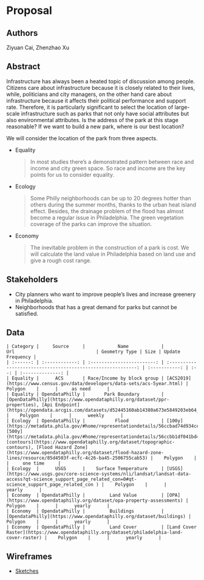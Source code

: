 # Proposal

## Authors

Ziyuan Cai, Zhenzhao Xu

## Abstract

Infrastructure has always been a heated topic of discussion among people. Citizens care about infrastructure because it is closely related to their lives, while, politicians and city managers, on the other hand care about infrastructure because it affects their political performance and support rate. Therefore, it is particularly significant to select the location of large-scale infrastructure such as parks that not only have social attributes but also environmental attributes. Is the address of the park at this stage reasonable? If we want to build a new park, where is our best location?

We will consider the location of the park from three aspects.
* Equality

    > In most studies there’s a demonstrated pattern between race and income and city green space. So race and income are the key points for us to consider equality.
        
* Ecology

    > Some Philly neighborhoods can be up to 20 degrees hotter than others during the summer months, thanks to the urban heat island effect. Besides, the drainage problem of the flood has almost become a regular issue in Philadelphia. The green vegetation coverage of the parks can improve the situation.

* Economy

    > The inevitable problem in the construction of a park is cost. We will calculate the land value in Philadelphia based on land use and give a rough cost range.

## Stakeholders

* City planners who want to improve people’s lives and increase greenery in Philadelphia.
* Neighborhoods that has a great demand for parks but cannot be satisfied.

## Data

    | Category |     Source     |            Name            |                             Url                              | Geometry Type | Size | Update Frequency |
    | :------: | :------------: | :------------------------: | :----------------------------------------------------------: | :-----------: | :--: | :--------------: |
    | Equality |      ACS       | Race/Income by block group | [ACS2019](https://www.census.gov/data/developers/data-sets/acs-5year.html) |    Polygon    |      |     as need      |
    | Equality | OpendataPhilly |       Park Boundary        | [OpenDataPhilly](https://www.opendataphilly.org/dataset/ppr-properties), [Api Endpoint](https://opendata.arcgis.com/datasets/d52445160ab14380a673e5849203eb64_0.geojson) |    Polygon    |      |      weekly      |
    | Ecology  | OpendataPhilly |           Flood            | [100y](https://metadata.phila.gov/#home/representationdetails/56ccbad74d934cea1ef05c20/), [500y](https://metadata.phila.gov/#home/representationdetails/56ccbb1df041bd4d03549350/), [contours](https://www.opendataphilly.org/dataset/topographic-contours), [Flood Hazard Zone](https://www.opendataphilly.org/dataset/flood-hazard-zone-lines/resource/85d4503f-ecfc-4c26-ba45-2506755cab53) |    Polygon    |      |     one time     |
    | Ecology  |      USGS      |    Surface Temperature     | [USGS](https://www.usgs.gov/core-science-systems/nli/landsat/landsat-data-access?qt-science_support_page_related_con=0#qt-science_support_page_related_con ) |    Polygon    |      |      yearly      |
    | Economy  | OpendataPhilly |         Land Value         | [OPA](https://www.opendataphilly.org/dataset/opa-property-assessments) |    Polygon    |      |      yearly      |
    | Economy  | OpendataPhilly |         Buildings          | [OpendataPhilly](https://www.opendataphilly.org/dataset/buildings) |    Polygon    |      |      yearly      |
    | Economy  | OpendataPhilly |         Land Cover         | [Land Cover Raster](https://www.opendataphilly.org/dataset/philadelphia-land-cover-raster) |    Polygon    |      |      yearly      |

## Wireframes 

* [Sketches](https://docs.google.com/presentation/d/1Y0M4FNZb5tpQm4QnBYiDKPy0F1HD9FtDx_t1gVQYYJY/edit#slide=id.g10178e42f57_0_16)

